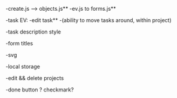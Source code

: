 -create.js --> objects.js**
-ev.js to forms.js**

-task EV:
    -edit task**
    -(ability to move tasks around, within project)

-task description style

-form titles

-svg

-local storage

-edit && delete projects

-done button ? checkmark?